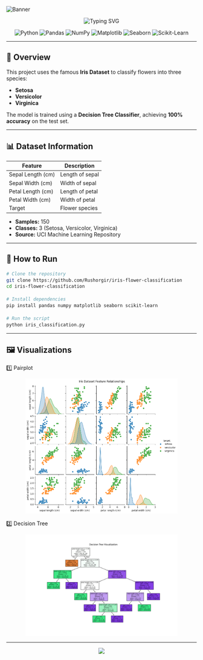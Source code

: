 <!-- HEADER BANNER -->
![Banner](https://capsule-render.vercel.app/api?type=waving&color=0:ff99cc,100:ff3399&height=200&section=header&text=Iris%20Flower%20Classification&fontSize=40&fontColor=ffffff&animation=fadeIn&fontAlignY=35)

<!-- ANIMATED TAGLINE -->
<p align="center">
  <img src="https://readme-typing-svg.herokuapp.com?font=Fira+Code&pause=1000&color=F72672&center=true&vCenter=true&width=500&lines=Predicting+flowers+with+Machine+Learning;Decision+Trees+in+Action;100%25+Accuracy+on+Iris+Dataset" alt="Typing SVG" />
</p>

<!-- TECH BADGES -->
<p align="center">
  <img src="https://img.shields.io/badge/Python-3776AB?style=for-the-badge&logo=python&logoColor=white" alt="Python"/>
  <img src="https://img.shields.io/badge/Pandas-150458?style=for-the-badge&logo=pandas&logoColor=white" alt="Pandas"/>
  <img src="https://img.shields.io/badge/NumPy-013243?style=for-the-badge&logo=numpy&logoColor=white" alt="NumPy"/>
  <img src="https://img.shields.io/badge/Matplotlib-11557c?style=for-the-badge&logo=matplotlib&logoColor=white" alt="Matplotlib"/>
  <img src="https://img.shields.io/badge/Seaborn-4C8CBF?style=for-the-badge&logo=seaborn&logoColor=white" alt="Seaborn"/>
  <img src="https://img.shields.io/badge/Scikit--Learn-F7931E?style=for-the-badge&logo=scikit-learn&logoColor=white" alt="Scikit-Learn"/>
</p>

---

## 📌 Overview
This project uses the famous **Iris Dataset** to classify flowers into three species:
- **Setosa**
- **Versicolor**
- **Virginica**

The model is trained using a **Decision Tree Classifier**, achieving **100% accuracy** on the test set.

---

## 📊 Dataset Information
| Feature            | Description         |
|--------------------|---------------------|
| Sepal Length (cm)  | Length of sepal     |
| Sepal Width (cm)   | Width of sepal      |
| Petal Length (cm)  | Length of petal     |
| Petal Width (cm)   | Width of petal      |
| Target             | Flower species      |

- **Samples:** 150  
- **Classes:** 3 (Setosa, Versicolor, Virginica)  
- **Source:** UCI Machine Learning Repository

---

## 🚀 How to Run
```bash
# Clone the repository
git clone https://github.com/Rushorgir/iris-flower-classification
cd iris-flower-classification

# Install dependencies
pip install pandas numpy matplotlib seaborn scikit-learn

# Run the script
python iris_classification.py
```
---

## 🖼️ Visualizations
1️⃣ Pairplot
<p align="center">
  <img src="iris_pairplot.png" width="80%">
</p>

2️⃣ Decision Tree
<p align="center">
  <img src="iris_decision_tree.png" width="80%">
</p>

---

<p align="center">
  <img src="https://capsule-render.vercel.app/api?type=waving&color=0:ff99cc,100:ff3399&height=100&section=footer"/>
</p>
